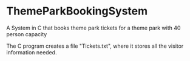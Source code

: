 # ThemeParkBookingSystem
A System in C that books theme park tickets for a theme park with 40 person capacity

The C program creates a file "Tickets.txt", where it stores all the visitor information needed.
